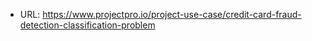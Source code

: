 - URL: https://www.projectpro.io/project-use-case/credit-card-fraud-detection-classification-problem
